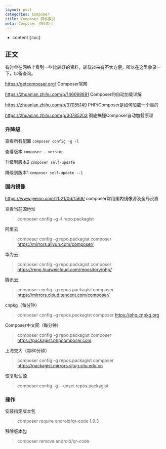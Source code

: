 ```yaml
---
layout: post
categories: Composer
title: Composer 资料索引
meta: Composer 资料索引
---
```

* content
{:toc}

## 正文

有时会在网络上看到一些比较好的资料，转载过来有不太方便，所以在这里收录一下，以备查询。

<https://getcomposer.org/> Composer官网

<https://zhuanlan.zhihu.com/p/146098881> Composer的自动加载详解

<https://zhuanlan.zhihu.com/p/37085149> PHP/Composer是如何加载一个类的

<https://zhuanlan.zhihu.com/p/30785203> 彻底搞懂Composer自动加载原理

### 升降级

查看所有配置 `composer config -g -l`

查看版本 `composer --version`

升级到版本2 `composer self-update`

降级到版本1 `composer self-update --1`

### 国内镜像

<https://www.jeeinn.com/2021/06/1568/> composer常用国内镜像源及全局设置

查看当前源地址
> composer config -g -l repo.packagist

阿里云
> composer config -g repo.packagist composer https://mirrors.aliyun.com/composer/

华为云
> composer config -g repo.packagist composer https://repo.huaweicloud.com/repository/php/

腾讯云
> composer config -g repos.packagist composer https://mirrors.cloud.tencent.com/composer/

cnpkg（每分钟）
> composer config -g repos.packagist composer https://php.cnpkg.org

Composer中文网（每分钟）
> composer config -g repo.packagist composer https://packagist.phpcomposer.com

上海交大（每80分钟）
> composer config -g repos.packagist composer https://packagist.mirrors.sjtug.sjtu.edu.cn

恢复默认源
> composer config -g --unset repos.packagist

### 操作

安装指定版本包
> composer require endroid/qr-code 1.9.3

移除版本包
> composer remove endroid/qr-code
